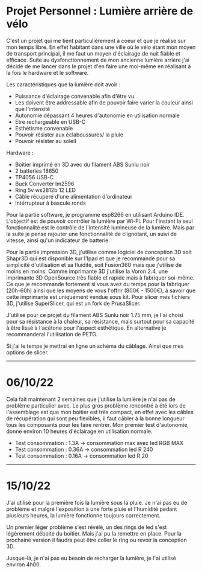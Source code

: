 # Projet Personnel : Lumière arrière de vélo 

C'est un projet qui me tient particulièrement à coeur et que je réalise sur mon temps libre. En effet habitant dans une ville où le vélo étant mon moyen de transport principal, il me faut un moyen d'éclairage de nuit fiable et efficace.
Suite au dysfonctionnement de mon ancienne lumière arrière j'ai décidé de me lancer dans le projet d'en faire une moi-même en réalisant à la fois le hardware et le software.

Les caractéristiques que la lumière doit avoir : 
- Puissance d'éclairage convenable afin d'être vu
- Les doivent être addressable afin de pouvoir faire varier la couleur ainsi que l'intensité
- Autonomie dépassant 4 heures d'autonomie en utilisation normale
- Etre rechargeable en USB-C
- Esthétisme convenable
- Pouvoir résister aux éclaboussures/ la pluie
- Pouvoir résister au soleil


Hardware : 
- Boitier imprimé en 3D avec du filament ABS Sunlu noir
- 2 batteries 18650
- TP4056 USB-C
- Buck Converter lm2596
- Ring 5v ws2812b 12 LED
- Câble récuperé d'une alimentation d'ordinateur
- Intérrupteur à bascule ronds

Pour la partie software, je programme esp8266 en utilisant Arduino IDE. L'objectif est de pouvoir contrôler la lumière par Wi-Fi. Pour l'instant la seul fonctionnalité est le contrôle de l'intensité lumineuse de la lumière.
Mais par la suite je pense rajouter une fonctionnalité de clignotant, un suivi de vitesse, ainsi qu'un indicateur de batterie.

Pour la partie impression 3D, j'utilise comme logiciel de conception 3D soit Shapr3D qui est disponible sur l'Ipad et que je recommande pour sa simplicité d'utilisation et sa fluidité, soit Fusion360 mais que j'utilise de moins en moins.
Comme imprimante 3D j'utilise la Voron 2.4, une imprimante 3D OpenSource très fiable et rapide mais à fabriquer soi-même. Ce que je recommande fortement si vous avez du temps pour la fabriquer (20h-60h) ainsi que les moyens de vous l'offrir (800€ - 1500€), à savoir que cette imprimante est uniquement vendue sous kit. Pour slicer mes fichiers 3D, j'utilise SuperSlicer, qui est un fork de PrusaSlicer.

J'utilise pour ce projet du filament ABS Sunlu noir 1.75 mm, je l'ai choisi pour sa résistance à la chaleur, sa résistance, mais surtout pour sa capacité à être lissé à l'acétone pour l'aspect esthétique. En alternative je recommanderai l'utilisation de PETG.

Si j'ai le temps je mettrai en ligne un schéma du câblage. Ainsi que mes options de slicer.

---
# 06/10/22

Cela fait maintenant 2 semaines que j'utilise la lumière je n'ai pas de problème particulier avec. Le plus gros problème rencontré à été lors de l'assemblage est que mon boitier est très compact, en effet avec les câbles de récupération qui sont peu flexibles, il faut câbler à la bonne longueur tous les composants pour les faire rentrer.
Mon premier test d'autonomie, donne environ 10 heures d'éclairage en utilisation normale.
- Test consommation : 1.3A -> consommation max avec led RGB MAX
- Test consommation : 0.36A -> consommation led R 240
- Test consommation : 0.16A -> consommation led R 20

---
# 15/10/22
J'ai utilisé pour la première fois la lumière sous la pluie. Je n'ai pas eu de problème et malgré l'exposition à une forte pluie et l'humidité pedant plusieurs heures, la lumière fonctionne toujours correctement.

Un premier léger problème s'est révélé, un des rings de led s'est légèrement déboité du boitier. Mais j'ai pu la remettre en place. Pour la prochaine version il faudra peut être coller le ring ou revoir la conception 3D.

Jusque-là, je n'ai pas eu besoin de recharger la lumière, je l'ai utilisé environ 4h00.

